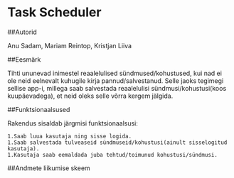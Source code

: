 # Task Scheduler

##Autorid

Anu Sadam, Mariam Reintop, Kristjan Liiva

##Eesmärk

Tihti ununevad inimestel reaalelulised sündmused/kohustused, kui nad ei ole neid eelnevalt kuhugile kirja pannud/salvestanud. 
Selle jaoks tegimegi sellise app-i, millega saab salvestada reaalelulisi sündmusi/kohustusi(koos kuupäevadega), et neid oleks selle võrra kergem jälgida.

##Funktsionaalsused

Rakendus sisaldab järgmisi funktsionaalsusi:

	1.Saab luua kasutaja ning sisse logida.
	1.Saab salvestada tulveaseid sündmuseid/kohustusi(ainult sisselogitud kasutaja).
	1.Kasutaja saab eemaldada juba tehtud/toimunud kohustusi/sündmusi.

##Andmete liikumise skeem

